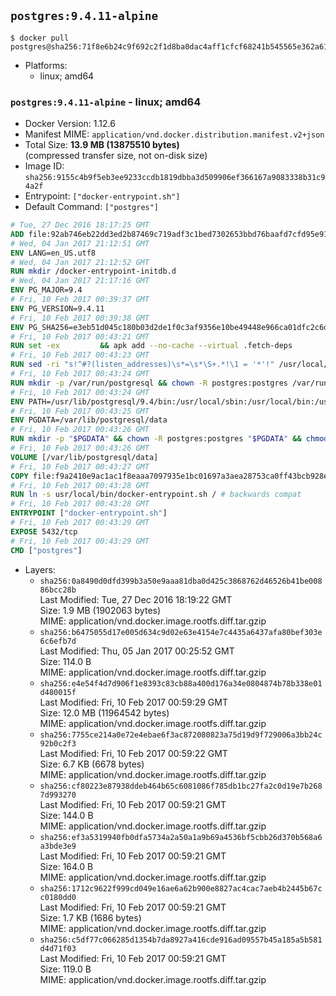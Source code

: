 ## `postgres:9.4.11-alpine`

```console
$ docker pull postgres@sha256:71f8e6b24c9f692c2f1d8ba0dac4aff1cfcf68241b545565e362a61065c8e1da
```

-	Platforms:
	-	linux; amd64

### `postgres:9.4.11-alpine` - linux; amd64

-	Docker Version: 1.12.6
-	Manifest MIME: `application/vnd.docker.distribution.manifest.v2+json`
-	Total Size: **13.9 MB (13875510 bytes)**  
	(compressed transfer size, not on-disk size)
-	Image ID: `sha256:9155c4b9f5eb3ee9233ccdb1819dbba3d509906ef366167a9083338b31c94a2f`
-	Entrypoint: `["docker-entrypoint.sh"]`
-	Default Command: `["postgres"]`

```dockerfile
# Tue, 27 Dec 2016 18:17:25 GMT
ADD file:92ab746eb22dd3ed2b87469c719adf3c1bed7302653bbd76baafd7cfd95e911e in / 
# Wed, 04 Jan 2017 21:12:51 GMT
ENV LANG=en_US.utf8
# Wed, 04 Jan 2017 21:12:52 GMT
RUN mkdir /docker-entrypoint-initdb.d
# Wed, 04 Jan 2017 21:17:16 GMT
ENV PG_MAJOR=9.4
# Fri, 10 Feb 2017 00:39:37 GMT
ENV PG_VERSION=9.4.11
# Fri, 10 Feb 2017 00:39:38 GMT
ENV PG_SHA256=e3eb51d045c180b03d2de1f0c3af9356e10be49448e966ca01dfc2c6d1cc9d23
# Fri, 10 Feb 2017 00:43:21 GMT
RUN set -ex 		&& apk add --no-cache --virtual .fetch-deps 		ca-certificates 		openssl 		tar 		&& wget -O postgresql.tar.bz2 "https://ftp.postgresql.org/pub/source/v$PG_VERSION/postgresql-$PG_VERSION.tar.bz2" 	&& echo "$PG_SHA256 *postgresql.tar.bz2" | sha256sum -c - 	&& mkdir -p /usr/src/postgresql 	&& tar 		--extract 		--file postgresql.tar.bz2 		--directory /usr/src/postgresql 		--strip-components 1 	&& rm postgresql.tar.bz2 		&& apk add --no-cache --virtual .build-deps 		bison 		flex 		gcc 		libc-dev 		libedit-dev 		libxml2-dev 		libxslt-dev 		make 		openssl-dev 		perl 		util-linux-dev 		zlib-dev 		&& cd /usr/src/postgresql 	&& awk '$1 == "#define" && $2 == "DEFAULT_PGSOCKET_DIR" && $3 == "\"/tmp\"" { $3 = "\"/var/run/postgresql\""; print; next } { print }' src/include/pg_config_manual.h > src/include/pg_config_manual.h.new 	&& grep '/var/run/postgresql' src/include/pg_config_manual.h.new 	&& mv src/include/pg_config_manual.h.new src/include/pg_config_manual.h 	&& ./configure 		--enable-integer-datetimes 		--enable-thread-safety 		--enable-tap-tests 		--disable-rpath 		--with-uuid=e2fs 		--with-gnu-ld 		--with-pgport=5432 		--with-system-tzdata=/usr/share/zoneinfo 		--prefix=/usr/local 				--with-openssl 		--with-libxml 		--with-libxslt 	&& make -j "$(getconf _NPROCESSORS_ONLN)" world 	&& make install-world 	&& make -C contrib install 		&& runDeps="$( 		scanelf --needed --nobanner --recursive /usr/local 			| awk '{ gsub(/,/, "\nso:", $2); print "so:" $2 }' 			| sort -u 			| xargs -r apk info --installed 			| sort -u 	)" 	&& apk add --no-cache --virtual .postgresql-rundeps 		$runDeps 		bash 		su-exec 		tzdata 	&& apk del .fetch-deps .build-deps 	&& cd / 	&& rm -rf 		/usr/src/postgresql 		/usr/local/share/doc 		/usr/local/share/man 	&& find /usr/local -name '*.a' -delete
# Fri, 10 Feb 2017 00:43:23 GMT
RUN sed -ri "s!^#?(listen_addresses)\s*=\s*\S+.*!\1 = '*'!" /usr/local/share/postgresql/postgresql.conf.sample
# Fri, 10 Feb 2017 00:43:24 GMT
RUN mkdir -p /var/run/postgresql && chown -R postgres:postgres /var/run/postgresql && chmod g+s /var/run/postgresql
# Fri, 10 Feb 2017 00:43:24 GMT
ENV PATH=/usr/lib/postgresql/9.4/bin:/usr/local/sbin:/usr/local/bin:/usr/sbin:/usr/bin:/sbin:/bin
# Fri, 10 Feb 2017 00:43:25 GMT
ENV PGDATA=/var/lib/postgresql/data
# Fri, 10 Feb 2017 00:43:26 GMT
RUN mkdir -p "$PGDATA" && chown -R postgres:postgres "$PGDATA" && chmod 777 "$PGDATA" # this 777 will be replaced by 700 at runtime (allows semi-arbitrary "--user" values)
# Fri, 10 Feb 2017 00:43:26 GMT
VOLUME [/var/lib/postgresql/data]
# Fri, 10 Feb 2017 00:43:27 GMT
COPY file:f9a2410e9ac1ac1f8eaaa7097935e1bc01697a3aea28753ca0ff43bcb928e743 in /usr/local/bin/ 
# Fri, 10 Feb 2017 00:43:28 GMT
RUN ln -s usr/local/bin/docker-entrypoint.sh / # backwards compat
# Fri, 10 Feb 2017 00:43:28 GMT
ENTRYPOINT ["docker-entrypoint.sh"]
# Fri, 10 Feb 2017 00:43:29 GMT
EXPOSE 5432/tcp
# Fri, 10 Feb 2017 00:43:29 GMT
CMD ["postgres"]
```

-	Layers:
	-	`sha256:0a8490d0dfd399b3a50e9aaa81dba0d425c3868762d46526b41be00886bcc28b`  
		Last Modified: Tue, 27 Dec 2016 18:19:22 GMT  
		Size: 1.9 MB (1902063 bytes)  
		MIME: application/vnd.docker.image.rootfs.diff.tar.gzip
	-	`sha256:b6475055d17e005d634c9d02e63e4154e7c4435a6437afa80bef303e6c6efb7d`  
		Last Modified: Thu, 05 Jan 2017 00:25:52 GMT  
		Size: 114.0 B  
		MIME: application/vnd.docker.image.rootfs.diff.tar.gzip
	-	`sha256:e4e54f4d7d906f1e8393c83cb88a400d176a34e0804874b78b338e01d480015f`  
		Last Modified: Fri, 10 Feb 2017 00:59:29 GMT  
		Size: 12.0 MB (11964542 bytes)  
		MIME: application/vnd.docker.image.rootfs.diff.tar.gzip
	-	`sha256:7755ce214a0e72e4ebae6f3ac872080823a75d19d9f729006a3bb24c92b0c2f3`  
		Last Modified: Fri, 10 Feb 2017 00:59:22 GMT  
		Size: 6.7 KB (6678 bytes)  
		MIME: application/vnd.docker.image.rootfs.diff.tar.gzip
	-	`sha256:cf80223e87938ddeb464b65c6081086f785db1bc27fa2c0d19e7b2687d993270`  
		Last Modified: Fri, 10 Feb 2017 00:59:21 GMT  
		Size: 144.0 B  
		MIME: application/vnd.docker.image.rootfs.diff.tar.gzip
	-	`sha256:ef3a5319940fb0dfa5734a2a50a1a9b69a4536bf5cbb26d370b568a6a3bde3e9`  
		Last Modified: Fri, 10 Feb 2017 00:59:21 GMT  
		Size: 164.0 B  
		MIME: application/vnd.docker.image.rootfs.diff.tar.gzip
	-	`sha256:1712c9622f999cd049e16ae6a62b900e8827ac4cac7aeb4b2445b67cc0180dd0`  
		Last Modified: Fri, 10 Feb 2017 00:59:21 GMT  
		Size: 1.7 KB (1686 bytes)  
		MIME: application/vnd.docker.image.rootfs.diff.tar.gzip
	-	`sha256:c5df77c066285d1354b7da8927a416cde916ad09557b45a185a5b581d4d71f03`  
		Last Modified: Fri, 10 Feb 2017 00:59:21 GMT  
		Size: 119.0 B  
		MIME: application/vnd.docker.image.rootfs.diff.tar.gzip

